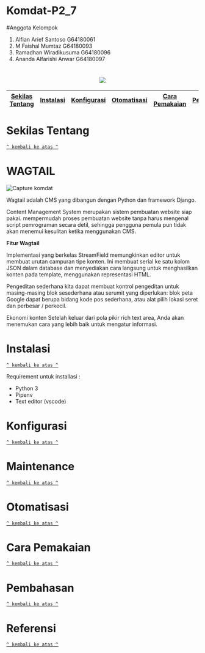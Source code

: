 # Komdat-P2_7
#Anggota Kelompok
1. Alfian Arief Santoso G64180061
2. M Faishal Mumtaz G64180093
3. Ramadhan Wiradikusuma G64180096
4. Ananda Alfarishi Anwar G64180097

<h1 align="center"><img src="https://user-images.githubusercontent.com/55485843/111281788-e7009900-866f-11eb-925a-c78eaa171cf9.png"></h1>

[Sekilas Tentang](#sekilas-tentang) | [Instalasi](#instalasi) | [Konfigurasi](#konfigurasi) | [Otomatisasi](#otomatisasi) | [Cara Pemakaian](#cara-pemakaian) | [Pembahasan](#pembahasan) | [Referensi](#referensi)
:---:|:---:|:---:|:---:|:---:|:---:|:---:



# Sekilas Tentang
[`^ kembali ke atas ^`](#)
# WAGTAIL

![Capture komdat](https://user-images.githubusercontent.com/54541186/111281876-a286e600-85fa-11eb-93b1-25c2e2725d41.PNG)


Wagtail adalah CMS yang dibangun dengan Python dan framework Django.

Content Management System merupakan sistem pembuatan website siap pakai.
mempermudah proses pembuatan website tanpa harus mengenal script pemrograman secara detil, sehingga pengguna pemula pun tidak akan menemui kesulitan ketika menggunakan CMS.

**Fitur Wagtail**

Implementasi yang berkelas
StreamField memungkinkan editor untuk membuat urutan campuran tipe konten. Ini membuat serial ke satu kolom JSON dalam database dan menyediakan cara langsung untuk menghasilkan konten pada template, menggunakan representasi HTML.

Pengeditan sederhana
kita dapat membuat kontrol pengeditan untuk masing-masing blok sesederhana atau serumit yang diperlukan: blok peta Google dapat berupa bidang kode pos sederhana, atau alat pilih lokasi seret dan perbesar / perkecil.

Ekonomi konten
Setelah keluar dari pola pikir rich text area, Anda akan menemukan cara yang lebih baik untuk mengatur informasi.

# Instalasi
[`^ kembali ke atas ^`](#)

Requirement untuk installasi : 
* Python 3
* Pipenv
* Text editor (vscode)

# Konfigurasi
[`^ kembali ke atas ^`](#)

# Maintenance
[`^ kembali ke atas ^`](#)

# Otomatisasi
[`^ kembali ke atas ^`](#)

# Cara Pemakaian
[`^ kembali ke atas ^`](#)

# Pembahasan
[`^ kembali ke atas ^`](#)

# Referensi
[`^ kembali ke atas ^`](#)
